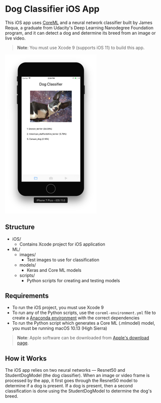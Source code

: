 # Dog Classifier iOS App

This iOS app uses [CoreML](https://developer.apple.com/machine-learning/) and a neural network classifier built by James Requa, a graduate from Udacity's Deep Learning Nanodegree Foundation program, and it can detect a dog and determine its breed from an image or live video.

> **Note**: You must use Xcode 9 (supports iOS 11) to build this app.

<img src="./classify.png" width="300">

## Structure

- iOS/
	- Contains Xcode project for iOS application
- ML/
	- images/
		- Test images to use for classification
	- models/
		- Keras and Core ML models
	- scripts/
		- Python scripts for creating and testing models

## Requirements

- To run the iOS project, you must use Xcode 9
- To run any of the Python scripts, use the `coreml-environment.yml` file to create a [Anaconda environment](https://conda.io/docs/using/envs.html) with the correct dependencies
- To run the Python script which generates a Core ML (.mlmodel) model, you must be running macOS 10.13 (High Sierra)

> **Note**: Apple software can be downloaded from [Apple's download page](https://developer.apple.com/download/).

## How it Works

The iOS app relies on two neural networks — Resnet50 and StudentDogModel (the dog classifier). When an image or video frame is processed by the app, it first goes through the Resnet50 model to determine if a dog is present. If a dog is present, then a second classification is done using the StudentDogModel to determine the dog's breed.
